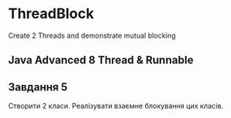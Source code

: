 # ThreadBlock
Create 2 Threads and demonstrate mutual blocking
## Java Advanced 8 Thread & Runnable
## Завдання 5
Створити 2 класи. Реалізувати взаємне блокування цих класів.
